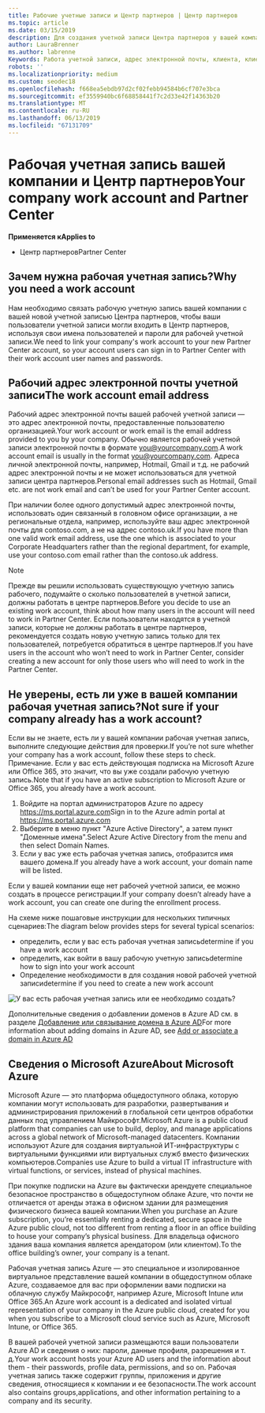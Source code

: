 ```yaml
---
title: Рабочие учетные записи и Центр партнеров | Центр партнеров
ms.topic: article
ms.date: 03/15/2019
description: Для создания учетной записи Центра партнеров у вашей компании должна быть рабочая учетная запись. При наличии активной подписки Microsoft Azure или Office 365, уже рабочей учетной записи.
author: LauraBrenner
ms.author: labrenne
Keywords: Работа учетной записи, адрес электронной почты, клиента, клиент Azure, создайте учетную запись, имя домена
robots: ''
ms.localizationpriority: medium
ms.custom: seodec18
ms.openlocfilehash: f668ea5ebdb97d2cf02febb94584b6cf707e3bca
ms.sourcegitcommit: ef3559940bc6f68858441f7c2d33e42f14363b20
ms.translationtype: MT
ms.contentlocale: ru-RU
ms.lasthandoff: 06/13/2019
ms.locfileid: "67131709"
---
```

# <a name="your-company-work-account-and-partner-center"></a><span data-ttu-id="71c54-105">Рабочая учетная запись вашей компании и Центр партнеров</span><span class="sxs-lookup"><span data-stu-id="71c54-105">Your company work account and Partner Center</span></span>  

<span data-ttu-id="71c54-106">**Применяется к**</span><span class="sxs-lookup"><span data-stu-id="71c54-106">**Applies to**</span></span>

-  <span data-ttu-id="71c54-107">Центр партнеров</span><span class="sxs-lookup"><span data-stu-id="71c54-107">Partner Center</span></span>

## <a name="why-you-need-a-work-account"></a><span data-ttu-id="71c54-108">Зачем нужна рабочая учетная запись?</span><span class="sxs-lookup"><span data-stu-id="71c54-108">Why you need a work account</span></span>

<span data-ttu-id="71c54-109">Нам необходимо связать рабочую учетную запись вашей компании с вашей новой учетной записью Центра партнеров, чтобы ваши пользователи учетной записи могли входить в Центр партнеров, используя свои имена пользователей и пароли для рабочей учетной записи.</span><span class="sxs-lookup"><span data-stu-id="71c54-109">We need to link your company's work account to your new Partner Center account, so your account users can sign in to Partner Center with their work account user names and passwords.</span></span>

## <a name="the-work-account-email-address"></a><span data-ttu-id="71c54-110">Рабочий адрес электронной почты учетной записи</span><span class="sxs-lookup"><span data-stu-id="71c54-110">The work account email address</span></span>

<span data-ttu-id="71c54-111">Рабочий адрес электронной почты вашей рабочей учетной записи — это адрес электронной почты, предоставленные пользователю организацией.</span><span class="sxs-lookup"><span data-stu-id="71c54-111">Your work account or work email is the email address provided to you by your company.</span></span> <span data-ttu-id="71c54-112">Обычно является рабочей учетной записи электронной почты в формате you@yourcompany.com.</span><span class="sxs-lookup"><span data-stu-id="71c54-112">A work account email is usually in the format you@yourcompany.com.</span></span> <span data-ttu-id="71c54-113">Адреса личной электронной почты, например, Hotmail, Gmail и т.д. не рабочий адрес электронной почты и не может использоваться для учетной записи центра партнеров.</span><span class="sxs-lookup"><span data-stu-id="71c54-113">Personal email addresses such as Hotmail, Gmail etc. are not work email and can’t be used for your Partner Center account.</span></span> 

<span data-ttu-id="71c54-114">При наличии более одного допустимый адрес электронной почты, использовать один связанный в головном офисе организации, а не региональные отдела, например, используйте ваш адрес электронной почты для contoso.com, а не на адрес contoso.uk.</span><span class="sxs-lookup"><span data-stu-id="71c54-114">If you have more than one valid work email address, use the one which is associated to your Corporate Headquarters rather than the regional department, for example, use your contoso.com email rather than the contoso.uk address.</span></span>

> [!NOTE]  
>  <span data-ttu-id="71c54-115">Прежде вы решили использовать существующую учетную запись рабочего, подумайте о сколько пользователей в учетной записи, должны работать в центре партнеров.</span><span class="sxs-lookup"><span data-stu-id="71c54-115">Before you decide to use an existing work account, think about how many users in the account will need to work in Partner Center.</span></span> <span data-ttu-id="71c54-116">Если пользователи находятся в учетной записи, которые не должны работать в центре партнеров, рекомендуется создать новую учетную запись только для тех пользователей, потребуется обратиться в центре партнеров.</span><span class="sxs-lookup"><span data-stu-id="71c54-116">If you have users in the account who won’t need to work in Partner Center, consider creating a new account for only those users who will need to work in the Partner Center.</span></span>


## <a name="not-sure-if-your-company-already-has-a-work-account"></a><span data-ttu-id="71c54-117">Не уверены, есть ли уже в вашей компании рабочая учетная запись?</span><span class="sxs-lookup"><span data-stu-id="71c54-117">Not sure if your company already has a work account?</span></span>

<span data-ttu-id="71c54-118">Если вы не знаете, есть ли у вашей компании рабочая учетная запись, выполните следующие действия для проверки.</span><span class="sxs-lookup"><span data-stu-id="71c54-118">If you’re not sure whether your company has a work account, follow these steps to check.</span></span> <span data-ttu-id="71c54-119">Примечание. Если у вас есть действующая подписка на Microsoft Azure или Office 365, это значит, что вы уже создали рабочую учетную запись.</span><span class="sxs-lookup"><span data-stu-id="71c54-119">Note that if you have an active subscription to Microsoft Azure or Office 365, you already have a work account.</span></span>

1.  <span data-ttu-id="71c54-120">Войдите на портал администраторов Azure по адресу https://ms.portal.azure.com</span><span class="sxs-lookup"><span data-stu-id="71c54-120">Sign in to the Azure admin portal at https://ms.portal.azure.com</span></span>
2.  <span data-ttu-id="71c54-121">Выберите в меню пункт "Azure Active Directory", а затем пункт "Доменные имена".</span><span class="sxs-lookup"><span data-stu-id="71c54-121">Select Azure Active Directory from the menu and then select Domain Names.</span></span>
3.  <span data-ttu-id="71c54-122">Если у вас уже есть рабочая учетная запись, отобразится имя вашего домена.</span><span class="sxs-lookup"><span data-stu-id="71c54-122">If you already have a work account, your domain name will be listed.</span></span>

<span data-ttu-id="71c54-123">Если у вашей компании еще нет рабочей учетной записи, ее можно создать в процессе регистрации.</span><span class="sxs-lookup"><span data-stu-id="71c54-123">If your company doesn’t already have a work account, you can create one during the enrollment process.</span></span>

<span data-ttu-id="71c54-124">На схеме ниже пошаговые инструкции для нескольких типичных сценариев:</span><span class="sxs-lookup"><span data-stu-id="71c54-124">The diagram below provides steps for several typical scenarios:</span></span>

- <span data-ttu-id="71c54-125">определить, если у вас есть рабочая учетная запись</span><span class="sxs-lookup"><span data-stu-id="71c54-125">determine if you have a work account</span></span> 
- <span data-ttu-id="71c54-126">определить, как войти в вашу рабочую учетную запись</span><span class="sxs-lookup"><span data-stu-id="71c54-126">determine how to sign into your work account</span></span> 
- <span data-ttu-id="71c54-127">Определение необходимости в для создания новой рабочей учетной записи</span><span class="sxs-lookup"><span data-stu-id="71c54-127">determine if you need to create a new work account</span></span>


![У вас есть рабочая учетная запись или ее необходимо создать?](images/onboardingAADFlow.png)

<span data-ttu-id="71c54-129">Дополнительные сведения о добавлении доменов в Azure AD см. в разделе [Добавление или связывание домена в Azure AD](https://docs.microsoft.com/azure/active-directory/active-directory-add-domain)</span><span class="sxs-lookup"><span data-stu-id="71c54-129">For more information about adding domains in Azure AD, see [Add or associate a domain in Azure AD](https://docs.microsoft.com/azure/active-directory/active-directory-add-domain)</span></span>

## <a name="about-microsoft-azure"></a><span data-ttu-id="71c54-130">Сведения о Microsoft Azure</span><span class="sxs-lookup"><span data-stu-id="71c54-130">About Microsoft Azure</span></span>

<span data-ttu-id="71c54-131">Microsoft Azure — это платформа общедоступного облака, которую компании могут использовать для разработки, развертывания и администрирования приложений в глобальной сети центров обработки данных под управлением Майкрософт.</span><span class="sxs-lookup"><span data-stu-id="71c54-131">Microsoft Azure is a public cloud platform that companies can use to build, deploy, and manage applications across a global network of Microsoft-managed datacenters.</span></span> <span data-ttu-id="71c54-132">Компании используют Azure для создания виртуальной ИТ-инфраструктуры с виртуальными функциями или виртуальных служб вместо физических компьютеров.</span><span class="sxs-lookup"><span data-stu-id="71c54-132">Companies use Azure to build a virtual IT infrastructure with virtual functions, or services, instead of physical machines.</span></span> 

<span data-ttu-id="71c54-133">При покупке подписки на Azure вы фактически арендуете специальное безопасное пространство в общедоступном облаке Azure, что почти не отличается от аренды этажа в офисном здании для размещения физического бизнеса вашей компании.</span><span class="sxs-lookup"><span data-stu-id="71c54-133">When you purchase an Azure subscription, you’re essentially renting a dedicated, secure space in the Azure public cloud, not too different from renting a floor in an office building to house your company’s physical business.</span></span> <span data-ttu-id="71c54-134">Для владельца офисного здания ваша компания является арендатором (или клиентом).</span><span class="sxs-lookup"><span data-stu-id="71c54-134">To the office building’s owner, your company is a tenant.</span></span> 

<span data-ttu-id="71c54-135">Рабочая учетная запись Azure — это специальное и изолированное виртуальное представление вашей компании в общедоступном облаке Azure, создаваемое для вас при оформлении вами подписки на облачную службу Майкрософт, например Azure, Microsoft Intune или Office 365.</span><span class="sxs-lookup"><span data-stu-id="71c54-135">An Azure work account is a dedicated and isolated virtual representation of your company in the Azure public cloud, created for you when you subscribe to a Microsoft cloud service such as Azure, Microsoft Intune, or Office 365.</span></span> 

<span data-ttu-id="71c54-136">В вашей рабочей учетной записи размещаются ваши пользователи Azure AD и сведения о них: пароли, данные профиля, разрешения и т. д.</span><span class="sxs-lookup"><span data-stu-id="71c54-136">Your work account hosts your Azure AD users and the information about them - their passwords, profile data, permissions, and so on.</span></span> <span data-ttu-id="71c54-137">Рабочая учетная запись также содержит группы, приложения и другие сведения, относящиеся к компании и ее безопасности.</span><span class="sxs-lookup"><span data-stu-id="71c54-137">The work account also contains groups,applications, and other information pertaining to a company and its security.</span></span> 
